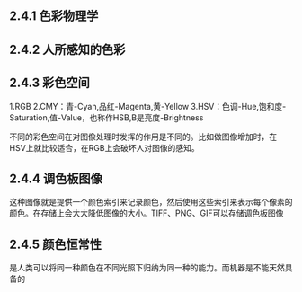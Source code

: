 ## 2.4.1 色彩物理学

## 2.4.2 人所感知的色彩

## 2.4.3 彩色空间

1.RGB
2.CMY：青-Cyan,品红-Magenta,黄-Yellow
3.HSV：色调-Hue,饱和度-Saturation,值-Value，也称作HSB,B是亮度-Brightness

不同的彩色空间在对图像处理时发挥的作用是不同的。比如做图像增加时，在HSV上就比较适合，在RGB上会破坏人对图像的感知。

## 2.4.4 调色板图像

这种图像就是提供一个颜色索引来记录颜色，然后使用这些索引来表示每个像素的颜色。在存储上会大大降低图像的大小。TIFF、PNG、GIF可以存储调色板图像

## 2.4.5 颜色恒常性

是人类可以将同一种颜色在不同光照下归纳为同一种的能力。而机器是不能天然具备的